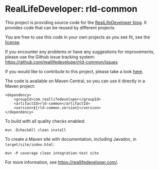 RealLifeDeveloper: rld-common
=============================

This project is providing source code for the [RealLifeDeveloper blog](https://reallifedeveloper.com/). It provides code that can be
reused by different projects.

You are free to use this code in your own projects as you see fit, see the [license](LICENSE).

If you encounter any problems or have any suggestions for improvements, please use the Github issue tracking system:
https://github.com/reallifedeveloper/rld-common/issues

If you would like to contribute to this project, please take a look [here](CONTRIBUTING.md).

The code is available on Maven Central, so you can use it directly in a Maven project:
```
<dependency>
    <groupId>com.reallifedeveloper</groupId>
    <artifactId>rld-common</artifactId>
    <version>${rld-common.version}</version>
</dependency>
```

To build with all quality checks enabled:

    mvn -DcheckAll clean install

To create a Maven site with documentation, including Javadoc, in `target/site/index.html`:

    mvn -P coverage clean integration-test site

For more information, see <https://reallifedeveloper.com/>.
